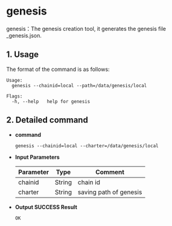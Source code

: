 # genesis

genesis：The genesis creation tool, it generates the genesis file _genesis.json.

## 1. Usage

The format of the command is as follows:

```shell
Usage:
  genesis --chainid=local --path=/data/genesis/local

Flags:
  -h, --help   help for genesis
```

## 2. Detailed command

- **command**

  ```shell
  genesis --chainid=local --charter=/data/genesis/local
  ```

- **Input Parameters**

  | **Parameter** | **Type** | **Comment** |
  | -------- | :------: | ------------------------------------------------------------ |
  | chainid  |  String  | chain id                                                  |
  | charter  |  String  | saving path of genesis                                               |

- **Output SUCCESS Result**

  ```shell
  OK
  ```
